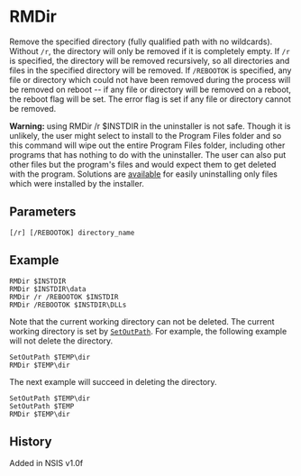# RMDir

Remove the specified directory (fully qualified path with no wildcards). Without `/r`, the directory will only be removed if it is completely empty. If `/r` is specified, the directory will be removed recursively, so all directories and files in the specified directory will be removed. If `/REBOOTOK` is specified, any file or directory which could not have been removed during the process will be removed on reboot -- if any file or directory will be removed on a reboot, the reboot flag will be set. The error flag is set if any file or directory cannot be removed.

**Warning:** using RMDir /r $INSTDIR in the uninstaller is not safe. Though it is unlikely, the user might select to install to the Program Files folder and so this command will wipe out the entire Program Files folder, including other programs that has nothing to do with the uninstaller. The user can also put other files but the program's files and would expect them to get deleted with the program. Solutions are [available][2] for easily uninstalling only files which were installed by the installer.

## Parameters

    [/r] [/REBOOTOK] directory_name

## Example

	RMDir $INSTDIR
	RMDir $INSTDIR\data
	RMDir /r /REBOOTOK $INSTDIR
	RMDir /REBOOTOK $INSTDIR\DLLs

Note that the current working directory can not be deleted. The current working directory is set by [`SetOutPath`][1]. For example, the following example will not delete the directory.

	SetOutPath $TEMP\dir
	RMDir $TEMP\dir

The next example will succeed in deleting the directory.

	SetOutPath $TEMP\dir
	SetOutPath $TEMP
	RMDir $TEMP\dir

## History

Added in NSIS v1.0f

[1]: SetOutPath.md
[2]: http://nsis.sourceforge.net/Uninstall_only_installed_files